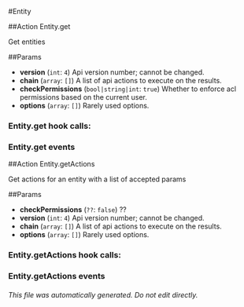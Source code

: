 
#<a name='top'></a>Entity


##<a name='action_get'></a>Action Entity.get

Get entities


##<a name='action_get_params'></a>Params

* **version** (`int`: `4`)
  Api version number; cannot be changed.
* **chain** (`array`: `[]`)
  A list of api actions to execute on the results.
* **checkPermissions** (`bool|string|int`: `true`)
  Whether to enforce acl permissions based on the current user.
* **options** (`array`: `[]`)
  Rarely used options.
### Entity.get hook calls: 
### Entity.get events

##<a name='action_getActions'></a>Action Entity.getActions

Get actions for an entity with a list of accepted params


##<a name='action_getActions_params'></a>Params

* **checkPermissions** (`??`: `false`)
  ??
* **version** (`int`: `4`)
  Api version number; cannot be changed.
* **chain** (`array`: `[]`)
  A list of api actions to execute on the results.
* **options** (`array`: `[]`)
  Rarely used options.
### Entity.getActions hook calls: 
### Entity.getActions events
###### This file was automatically generated. Do not edit directly.